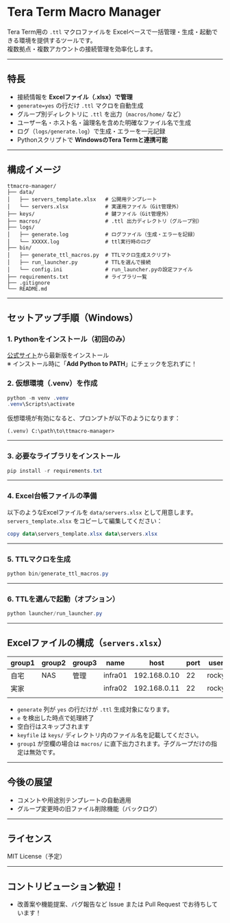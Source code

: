 # Tera Term Macro Manager

Tera Term用の `.ttl` マクロファイルを Excelベースで一括管理・生成・起動できる環境を提供するツールです。  
複数拠点・複数アカウントの接続管理を効率化します。

---

## 特長

- 接続情報を **Excelファイル（.xlsx）で管理**
- `generate=yes` の行だけ `.ttl` マクロを自動生成
- グループ別ディレクトリに `.ttl` を出力（`macros/home/` など）
- ユーザー名・ホスト名・論理名を含めた明確なファイル名で生成
- ログ（`logs/generate.log`）で生成・エラーを一元記録
- Pythonスクリプトで **WindowsのTera Termと連携可能**

---

## 構成イメージ

```
ttmacro-manager/
├── data/
│   ├── servers_template.xlsx   # 公開用テンプレート
│   └── servers.xlsx            # 実運用ファイル（Git管理外）
├── keys/                       # 鍵ファイル（Git管理外）
├── macros/                     # .ttl 出力ディレクトリ（グループ別）
├── logs/
│   ├── generate.log            # ログファイル（生成・エラーを記録）
│   └── XXXXX.log               # ttl実行時のログ
├── bin/
│   ├── generate_ttl_macros.py  # TTLマクロ生成スクリプト
│   ├── run_launcher.py         # TTLを選んで接続
│   └── config.ini              # run_launcher.pyの設定ファイル
├── requirements.txt            # ライブラリ一覧
├── .gitignore
└── README.md
```

---

## セットアップ手順（Windows）

### 1. Pythonをインストール（初回のみ）

[公式サイト](https://www.python.org/downloads/windows/)から最新版をインストール  
※ インストール時に「**Add Python to PATH**」にチェックを忘れずに！

### 2. 仮想環境（.venv）を作成

```powershell
python -m venv .venv
.venv\Scripts\activate
```

仮想環境が有効になると、プロンプトが以下のようになります：

```
(.venv) C:\path\to\ttmacro-manager>
```

---

### 3. 必要なライブラリをインストール

```powershell
pip install -r requirements.txt
```

---

### 4. Excel台帳ファイルの準備

以下のようなExcelファイルを `data/servers.xlsx` として用意します。  
`servers_template.xlsx` をコピーして編集してください：

```powershell
copy data\servers_template.xlsx data\servers.xlsx
```

---

### 5. TTLマクロを生成

```powershell
python bin/generate_ttl_macros.py
```

---

### 6. TTLを選んで起動（オプション）

```powershell
python launcher/run_launcher.py
```

---

## Excelファイルの構成（`servers.xlsx`）

| group1 | group2 | group3 | name     | host          | port | user   | password | keyfile          | generate |
|--------|--------|--------|----------|---------------|------|--------|----------|------------------|----------|
| 自宅   | NAS    | 管理   | infra01  | 192.168.0.10  | 22   | rocky  | rocky123 |                  | yes      |
| 実家   |        |        | infra02  | 192.168.0.11  | 22   | rocky  |          | id_ed25519.ppk   | yes      |
|        |        |        |          |               |      |        |          |                  |          |

- `generate` 列が `yes` の行だけが `.ttl` 生成対象になります。
- `e` を検出した時点で処理終了
- 空白行はスキップされます
- `keyfile` は `keys/` ディレクトリ内のファイル名を記載してください。
- `group1` が空欄の場合は `macros/` に直下出力されます。子グループだけの指定は無効です。

---

## 今後の展望

- コメントや用途別テンプレートの自動適用
- グループ変更時の旧ファイル削除機能（バックログ）

---

## ライセンス

MIT License（予定）

---

## コントリビューション歓迎！

- 改善案や機能提案、バグ報告など Issue または Pull Request でお待ちしています！
